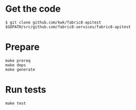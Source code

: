 # Get the code

```
$ git clone github.com/kwk/fabric8-apitest $GOPATH/src/github.com/fabric8-services/fabric8-apitest
```

# Prepare

```
make prereq
make deps
make generate
```

# Run tests

```
make test
```
